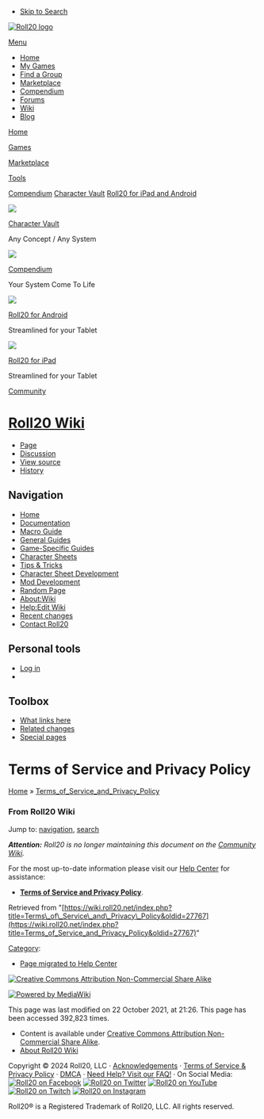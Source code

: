 * [Skip to Search](#q)

[![Roll20 logo](https://app.roll20.net/v2/images/roll20-logo.png)](https://roll20.net/)

[Menu](#)

* [Home](https://roll20.net/)
* [My Games](https://app.roll20.net/campaigns/search)
* [Find a Group](https://app.roll20.net/lfg)
* [Marketplace](https://marketplace.roll20.net/)
* [Compendium](https://app.roll20.net/compendium)
* [Forums](https://app.roll20.net/forum)
* [Wiki](https://wiki.roll20.net/)
* [Blog](http://blog.roll20.net/)

[Home](https://app.roll20.net/)

[Games](https://app.roll20.net/lfg)

[Marketplace](https://marketplace.roll20.net/)

[Tools](https://app.roll20.net/vault/)

[Compendium](https://roll20.net/compendium/) [Character Vault](https://app.roll20.net/vault/) [Roll20 for iPad and Android](https://wiki.roll20.net/Roll20_for_iPad_and_Android)

[![](https://roll20.net/images/CharacterVault.png)](https://app.roll20.net/vault/)

[Character Vault](https://app.roll20.net/vault/)

Any Concept / Any System

[![](https://roll20.net/images/Compendium.png)](https://roll20.net/compendium/)

[Compendium](https://roll20.net/compendium/)

Your System Come To Life

[![](https://roll20.net/images/forAndroid.png)](https://play.google.com/store/apps/details?id=net.roll20.playerappandroid&hl=en)

[Roll20 for Android](https://play.google.com/store/apps/details?id=net.roll20.playerappandroid&hl=en)

Streamlined for your Tablet

[![](https://roll20.net/images/foriPad.png)](https://itunes.apple.com/us/app/roll20-for-ipad/id944989026?mt=8)

[Roll20 for iPad](https://itunes.apple.com/us/app/roll20-for-ipad/id944989026?mt=8)

Streamlined for your Tablet

[Community](https://app.roll20.net/forum/)

[Roll20 Wiki](https://wiki.roll20.net/)
=======================================

* [Page](https://wiki.roll20.net/Terms_of_Service_and_Privacy_Policy)
* [Discussion](https://wiki.roll20.net/index.php?title=Talk:Terms_of_Service_and_Privacy_Policy&action=edit&redlink=1)
* [View source](https://wiki.roll20.net/index.php?title=Terms_of_Service_and_Privacy_Policy&action=edit)
* [History](https://wiki.roll20.net/index.php?title=Terms_of_Service_and_Privacy_Policy&action=history)

 

Navigation
----------

* [Home](https://wiki.roll20.net/Main_Page)
* [Documentation](https://wiki.roll20.net/Category:Roll20)
* [Macro Guide](https://wiki.roll20.net/Complete_Guide_to_Macros_%26_Rolls)
* [General Guides](https://wiki.roll20.net/Category:Guides)
* [Game-Specific Guides](https://wiki.roll20.net/Category:Games)
* [Character Sheets](https://wiki.roll20.net/Category:Character_Sheet_Documentation)
* [Tips & Tricks](https://wiki.roll20.net/Category:Tips)
* [Character Sheet Development](https://wiki.roll20.net/Building_Character_Sheets)
* [Mod Development](https://wiki.roll20.net/Mod:Development)
* [Random Page](https://wiki.roll20.net/Special:Random)
* [About:Wiki](https://wiki.roll20.net/About:Community_Wiki)
* [Help:Edit Wiki](https://wiki.roll20.net/Help:Contents)
* [Recent changes](https://wiki.roll20.net/Special:RecentChanges)
* [Contact Roll20](https://wiki.roll20.net/Contact)

Personal tools
--------------

* [Log in](https://wiki.roll20.net/index.php?title=Special:UserLogin&returnto=Terms+of+Service+and+Privacy+Policy)
* 

Toolbox
-------

* [What links here](https://wiki.roll20.net/Special:WhatLinksHere/Terms_of_Service_and_Privacy_Policy)
* [Related changes](https://wiki.roll20.net/Special:RecentChangesLinked/Terms_of_Service_and_Privacy_Policy)
* [Special pages](https://wiki.roll20.net/Special:SpecialPages)

Terms of Service and Privacy Policy
===================================

[Home](http://wiki.roll20.net/) » [Terms\_of\_Service\_and\_Privacy\_Policy](http://wiki.roll20.net/Terms_of_Service_and_Privacy_Policy)

### From Roll20 Wiki

Jump to: [navigation](#column-one), [search](#searchInput)

_**Attention:**_ _Roll20 is no longer maintaining this document on the [Community Wiki](https://wiki.roll20.net/About:Community_Wiki "About:Community Wiki")._

For the most up-to-date information please visit our [Help Center](https://wiki.roll20.net/Help_Center "Help Center") for assistance:

* **[Terms of Service and Privacy Policy](https://help.roll20.net/hc/en-us/articles/360037770793-Terms-of-Service-and-Privacy-Policy)**.

  

Retrieved from "[https://wiki.roll20.net/index.php?title=Terms\_of\_Service\_and\_Privacy\_Policy&oldid=27767](https://wiki.roll20.net/index.php?title=Terms_of_Service_and_Privacy_Policy&oldid=27767)"

[Category](https://wiki.roll20.net/Special:Categories "Special:Categories"):

* [Page migrated to Help Center](https://wiki.roll20.net/Category:Page_migrated_to_Help_Center "Category:Page migrated to Help Center")

[![Creative Commons Attribution Non-Commercial Share Alike](/skins/common/images/cc-by-nc-sa.png)](http://creativecommons.org/licenses/by-nc-sa/3.0/)

[![Powered by MediaWiki](/skins/common/images/poweredby_mediawiki_88x31.png)](https://www.mediawiki.org/)

This page was last modified on 22 October 2021, at 21:26. This page has been accessed 392,823 times.

* Content is available under [Creative Commons Attribution Non-Commercial Share Alike](http://creativecommons.org/licenses/by-nc-sa/3.0/).
* [About Roll20 Wiki](https://wiki.roll20.net/Roll20:About "Roll20:About")

Copyright © 2024 Roll20, LLC ‧ [Acknowledgements](https://wiki.roll20.net/Acknowledgements) ‧ [Terms of Service & Privacy Policy](https://wiki.roll20.net/Terms_of_Service_and_Privacy_Policy) ‧ [DMCA](https://wiki.roll20.net/Terms_of_Service_and_Privacy_Policy#Notification_of_Copyright_Infringement_.28DMCA_Policy.29) ‧ [Need Help? Visit our FAQ!](https://wiki.roll20.net/Customer_Support_FAQ) ‧ On Social Media: [![Roll20 on Facebook](https://roll20.net/v2/images/social-fb.png)](https://www.facebook.com/pages/Roll20/439774126041559) [![Roll20 on Twitter](https://roll20.net/v2/images/social-twitter.png)](https://twitter.com/roll20app) [![Roll20 on YouTube](https://roll20.net/v2/images/social-youtube.png)](https://www.youtube.com/user/MsRoll20) [![Roll20 on Twitch](https://roll20.net/v2/images/social-twitch.png)](http://twitch.tv/roll20app) [![Roll20 on Instagram](https://roll20.net/v2/images/social-instagram.png)](http://www.instagram.com/roll20app/)

Roll20® is a Registered Trademark of Roll20, LLC. All rights reserved.